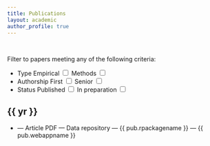 ```yaml
---
title: Publications
layout: academic
author_profile: true
---
```


<!-- {% raw %} -->
<div id="app">
    <div>
      <p><br></p>
      <p style="width:60%;">
          <Slider
            v-model="yearslider.value"
            v-bind="yearslider"
          ></Slider>
      </p>
      <p>Filter to papers meeting any of the following criteria:</p>
      <ul>
        <li class="checkboxlist">
        Type
        <label class="container">Empirical
            <input type="checkbox" v-model="show.empirical">
            <span class="checkmark"></span>
        </label>
        <label class="container">Methods
            <input type="checkbox" v-model="show.methods">
            <span class="checkmark"></span>
        </label>
        </li>
        <li class="checkboxlist">
            Authorship
            <label class="container">First
                <input type="checkbox" v-model="show.first">
                <span class="checkmark"></span>
            </label>
            <label class="container">Senior
                <input type="checkbox" v-model="show.last">
                <span class="checkmark"></span>
            </label>
        </li>
        <li class="checkboxlist">
            Status
            <label class="container">Published
                <input type="checkbox" v-model="show.published">
                <span class="checkmark"></span>
            </label>
            <label class="container">In preparation
                <input type="checkbox" v-model="show.inprep">
                <span class="checkmark"></span>
            </label>
        </li>
      </ul>
    </div>
    <div v-for="yr in [...new Set(publ.map(a => a.year))].sort().reverse()">
      <h2>{{ yr }}</h2>
      <ul class="publist">
        <div v-for="pub in publ.filter(a => (a.year === yr))">
          <li class="publist" ><span v-html="pub.text"></span><span v-if="pub.preprint != ''"> &mdash; <a v-bind:href="pub.preprint">Article PDF</a></span><span v-if="pub.datarepo != ''"> &mdash; <a v-bind:href="pub.datarepo">Data repository</a></span><span v-if="pub.rpackagename != ''"> &mdash; <a v-bind:href="pub.rpackagelink">{{ pub.rpackagename }}</a></span><span v-if="pub.webappname != ''"> &mdash; <a v-bind:href="pub.webapplink">{{ pub.webappname }}</a></span><span v-if="pub.doi != ''">&nbsp;<div data-badge-popover="bottom" style="display: inline-block;" data-badge-type="4" v-bind:data-doi="pub.doi" data-hide-no-mentions="true" class="altmetric-embed"></div><br/><div class="scite-badge" v-bind:data-doi="pub.doi" data-layout="horizontal" data-show-zero="false" data-show-labels="false"></div></span></li>
        </div>
      </ul>
    </div>
</div>
<!-- {% endraw %} -->

<script async type="application/javascript" src="https://cdn.scite.ai/badge/scite-badge-latest.min.js">
</script>

<script>
// publication list
var p = [
        {% for ms in site.data.publications %}{
          "id": "{{ ms.id }}",
          "text": "{{ ms.text }}",  
          "year": {{ ms.year }},
          "type": "{{ ms.type }}",
          "authorship": "{{ ms.authorship }}",
          "status": "{{ ms.status }}",
          "preprint": "{{ ms.preprint }}",
          "datarepo": "{{ ms.datarepo }}",
          "rpackagename": "{{ ms.rpackagename }}",
          "rpackagelink": "{{ ms.rpackagelink }}",
          "webappname": "{{ ms.webappname }}",
          "webapplink": "{{ ms.webapplink }}",
          "doi": "{{ ms.doi }}"
        }{% unless forloop.last %},{% endunless %}
      {% endfor %}];
// unique years
var yrs = [...new Set(p.map(a => a.year))].sort().reverse();
//vue app
const app = Vue.createApp({
  data: () => ({
    yearslider: {
        value: [Math.min(...yrs), Math.max(...yrs)],
        min: Math.min(...yrs),
        max: Math.max(...yrs),
    },
    pubs: p,
    allyears: yrs,
    show: {
        empirical: true,
        methods: true,
        first: true,
        last: true,
        published: true,
        inprep: true,
    },
  }),
  computed: {
    publ: function () {
        var x = [];
        for (i = 0; i < this.pubs.length; i++) {
            let add = false;
            // type
            if (this.show.empirical && this.pubs[i].type == "empirical")
                add = true;
            if (this.show.methods && this.pubs[i].type == "methods")
                add = true;
            // authorship
            if (this.show.first && this.pubs[i].authorship == "first")
                add = true;
            if (this.show.last && this.pubs[i].authorship == "last")
                add = true;
            // status
            if (this.show.published && this.pubs[i].status == "published")
                add = true;
            if (this.show.inprep && this.pubs[i].status != "published")
                add = true;
            if (add) {
                if (this.pubs[i].year < this.yearslider.value[0]) {
                    add = false;
                }
                if (this.pubs[i].year > this.yearslider.value[1]) {
                    add = false;
                }
            }
            if (add)
                x.push(this.pubs[i]);
        }
        return x
    }
  }
})
// slider component
app.component('Slider', VueformSlider)
app.mount('#app')
</script>
